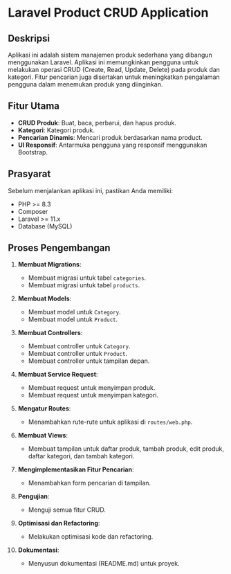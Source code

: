 # Laravel Product CRUD Application

## Deskripsi

Aplikasi ini adalah sistem manajemen produk sederhana yang dibangun menggunakan Laravel. Aplikasi ini memungkinkan pengguna untuk melakukan operasi CRUD (Create, Read, Update, Delete) pada produk dan kategori. Fitur pencarian juga disertakan untuk meningkatkan pengalaman pengguna dalam menemukan produk yang diinginkan.

## Fitur Utama

-   **CRUD Produk**: Buat, baca, perbarui, dan hapus produk.
-   **Kategori**: Kategori produk.
-   **Pencarian Dinamis**: Mencari produk berdasarkan nama product.
-   **UI Responsif**: Antarmuka pengguna yang responsif menggunakan Bootstrap.

## Prasyarat

Sebelum menjalankan aplikasi ini, pastikan Anda memiliki:

-   PHP >= 8.3
-   Composer
-   Laravel >= 11.x
-   Database (MySQL)

## Proses Pengembangan

1. **Membuat Migrations**:

    - Membuat migrasi untuk tabel `categories`.
    - Membuat migrasi untuk tabel `products`.

2. **Membuat Models**:

    - Membuat model untuk `Category`.
    - Membuat model untuk `Product`.

3. **Membuat Controllers**:

    - Membuat controller untuk `Category`.
    - Membuat controller untuk `Product`.
    - Membuat controller untuk tampilan depan.

4. **Membuat Service Request**:

    - Membuat request untuk menyimpan produk.
    - Membuat request untuk menyimpan kategori.

5. **Mengatur Routes**:

    - Menambahkan rute-rute untuk aplikasi di `routes/web.php`.

6. **Membuat Views**:

    - Membuat tampilan untuk daftar produk, tambah produk, edit produk, daftar kategori, dan tambah kategori.

7. **Mengimplementasikan Fitur Pencarian**:

    - Menambahkan form pencarian di tampilan.

8. **Pengujian**:

    - Menguji semua fitur CRUD.

9. **Optimisasi dan Refactoring**:

    - Melakukan optimisasi kode dan refactoring.

10. **Dokumentasi**:
    - Menyusun dokumentasi (README.md) untuk proyek.
